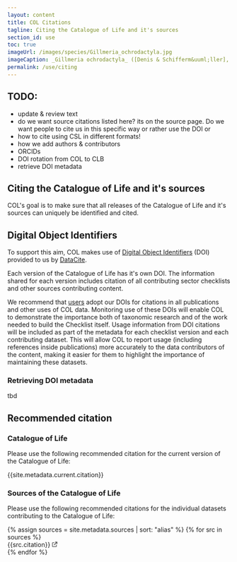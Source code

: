 ```yaml
---
layout: content
title: COL Citations
tagline: Citing the Catalogue of Life and it's sources
section_id: use
toc: true
imageUrl: /images/species/Gillmeria_ochrodactyla.jpg    
imageCaption: _Gillmeria ochrodactyla_ ([Denis & Schifferm&uuml;ller], 1775) - [Photo CC By Donald Hobern](https://www.flickr.com/photos/dhobern/14304880198)
permalink: /use/citing
---
```


## TODO:
 - update & review text
 - do we want source citations listed here? its on the source page. Do we want people to cite us in this specific way or rather use the DOI or
 - how to cite using CSL in different formats!
 - how we add authors & contributors
 - ORCIDs
 - DOI rotation from COL to CLB
 - retrieve DOI metadata


## Citing the Catalogue of Life and it's sources
COL's goal is to make sure that all releases of the Catalogue of Life and it's sources can uniquely be identified and cited.

## Digital Object Identifiers
To support this aim, COL makes use of [Digital Object Identifiers](https://doi.org/) (DOI) provided to us by [DataCite](https://datacite.org/). 

Each version of the Catalogue of Life has it's own DOI. 
The information shared for each version includes citation of all contributing sector checklists and other sources contributing content. 

We recommend that [users](community#the-role-of-users) adopt our DOIs for citations in all publications and other uses of COL data. 
Monitoring use of these DOIs will enable COL to demonstrate the importance both of taxonomic research and of the work needed to build the Checklist itself. 
Usage information from DOI citations will be included as part of the metadata for each checklist version and each contributing dataset. 
This will allow COL to report usage (including references inside publications) more accurately to the data contributors of the content, 
making it easier for them to highlight the importance of maintaining these datasets.

### Retrieving DOI metadata
tbd

## Recommended citation

### Catalogue of Life

Please use the following recommended citation for the current version of the Catalogue of Life:

<div id="citation">
{{site.metadata.current.citation}}
</div>

### Sources of the Catalogue of Life
Please use the following recommended citations for the individual datasets contributing to the Catalogue of Life:

<div class="sources">
	{% assign sources = site.metadata.sources | sort: "alias" %}
	{% for src in sources %}
		<div>{{src.citation}} <a href="/data/dataset/{{src.key}}"><img style="height: 12px; opacity: 60%" src="/images/link.png"/></a></div>
	{% endfor %}
</div>
